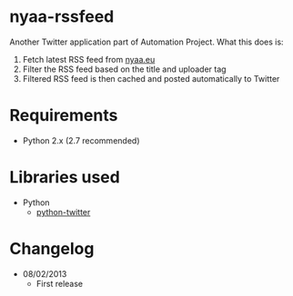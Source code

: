 # nyaa-rssfeed

Another Twitter application part of Automation Project. What this does is:

1. Fetch latest RSS feed from [nyaa.eu](http://nyaa.eu/?page=rss)
2. Filter the RSS feed based on the title and uploader tag
3. Filtered RSS feed is then cached and posted automatically to Twitter

# Requirements
* Python 2.x (2.7 recommended)

# Libraries used
* Python
	* [python-twitter](https://github.com/bear/python-twitter)

# Changelog
* 08/02/2013
	* First release

